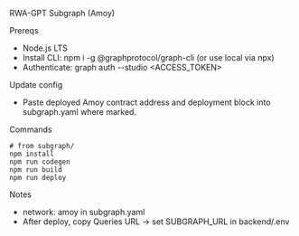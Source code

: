 RWA-GPT Subgraph (Amoy)

Prereqs

- Node.js LTS
- Install CLI: npm i -g @graphprotocol/graph-cli (or use local via npx)
- Authenticate: graph auth --studio <ACCESS_TOKEN>

Update config

- Paste deployed Amoy contract address and deployment block into subgraph.yaml where marked.

Commands

```
# from subgraph/
npm install
npm run codegen
npm run build
npm run deploy
```

Notes

- network: amoy in subgraph.yaml
- After deploy, copy Queries URL → set SUBGRAPH_URL in backend/.env

